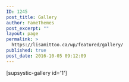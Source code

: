 ```yaml
---
ID: 1245
post_title: Gallery
author: FameThemes
post_excerpt: ""
layout: page
permalink: >
  https://lisamittoo.ca/wp/featured/gallery/
published: true
post_date: 2016-10-05 09:12:09
---
```

<div id="pl-1245"  class="panel-layout" ><div id="pg-1245-0"  class="panel-grid panel-no-style" ><div id="pgc-1245-0-0"  class="panel-grid-cell"  data-weight="1" ><div id="panel-1245-0-0-0" class="so-panel widget widget_sow-editor panel-first-child panel-last-child" data-index="0" ><div class="so-widget-sow-editor so-widget-sow-editor-base">
<div class="siteorigin-widget-tinymce textwidget">
	<p>[supsystic-gallery id='1']</p></div>
</div></div></div></div></div>

<style type="text/css" class="panels-style" data-panels-style-for-post="1245">@import url(https://lisamittoo.ca/wp/wp-content/plugins/siteorigin-panels/css/front-flex.min.css); #pgc-1245-0-0 { width:100%;width:calc(100% - ( 0 * 30px ) ) } #pl-1245 #panel-1245-0-0-0 {  } #pl-1245 .so-panel { margin-bottom:30px } #pl-1245 .so-panel:last-child { margin-bottom:0px } @media (max-width:780px){ #pg-1245-0.panel-no-style, #pg-1245-0.panel-has-style > .panel-row-style { -webkit-flex-direction:column;-ms-flex-direction:column;flex-direction:column } #pg-1245-0 .panel-grid-cell { margin-right:0 } #pg-1245-0 .panel-grid-cell { width:100% } #pl-1245 .panel-grid-cell { padding:0 } #pl-1245 .panel-grid .panel-grid-cell-empty { display:none } #pl-1245 .panel-grid .panel-grid-cell-mobile-last { margin-bottom:0px }  } </style>